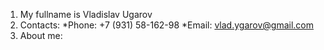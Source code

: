 1. My fullname is Vladislav Ugarov
1. Contacts:
*Phone: +7 (931) 58-162-98
*Email: vlad.ygarov@gmail.com
1. About me: